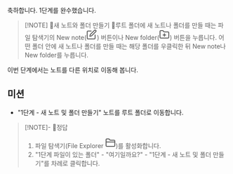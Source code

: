 축하합니다. 1단계를 완수했습니다.

> [!NOTE] 새 노트와 폴더 만들기
> 루트 폴더에 새 노트나 폴더를 만들 때는 파일 탐색기의 New note(<svg xmlns="http://www.w3.org/2000/svg" width="24" height="24" viewBox="0 0 24 24" fill="none" stroke="currentColor" stroke-width="2" stroke-linecap="round" stroke-linejoin="round" class="svg-icon lucide-edit"><path d="M11 4H4a2 2 0 0 0-2 2v14a2 2 0 0 0 2 2h14a2 2 0 0 0 2-2v-7"></path><path d="M18.5 2.5a2.12 2.12 0 0 1 3 3L12 15l-4 1 1-4Z"></path></svg>) 버튼이나 New folder(<svg xmlns="http://www.w3.org/2000/svg" width="24" height="24" viewBox="0 0 24 24" fill="none" stroke="currentColor" stroke-width="2" stroke-linecap="round" stroke-linejoin="round" class="svg-icon lucide-folder-plus"><path d="M12 10v6"></path><path d="M9 13h6"></path><path d="M20 20a2 2 0 0 0 2-2V8a2 2 0 0 0-2-2h-7.9a2 2 0 0 1-1.69-.9L9.6 3.9A2 2 0 0 0 7.93 3H4a2 2 0 0 0-2 2v13a2 2 0 0 0 2 2Z"></path></svg>) 버튼을 누릅니다.
> 어떤 폴더 안에 새 노트나 폴더를 만들 때는 해당 폴더를 우클릭한 뒤 New note나 New folder를 누릅니다.

이번 단계에서는 노트를 다른 위치로 이동해 봅니다.
## 미션

- "1단계 - 새 노트 및 폴더 만들기" 노트를 루트 폴더로 이동합니다.

> [!NOTE]- 정답
> 1. 파일 탐색기(File Explorer <svg xmlns="http://www.w3.org/2000/svg" width="24" height="24" viewBox="0 0 24 24" fill="none" stroke="currentColor" stroke-width="2" stroke-linecap="round" stroke-linejoin="round" class="svg-icon lucide-folder-closed"><path d="M20 20a2 2 0 0 0 2-2V8a2 2 0 0 0-2-2h-7.9a2 2 0 0 1-1.69-.9L9.6 3.9A2 2 0 0 0 7.93 3H4a2 2 0 0 0-2 2v13a2 2 0 0 0 2 2Z"></path><path d="M2 10h20"></path></svg>)를 활성화합니다.
> 2. "1단계 파일이 있는 폴더" - "여기일까요?" - "1단계 - 새 노트 및 폴더 만들기"를 차례로 클릭합니다.

